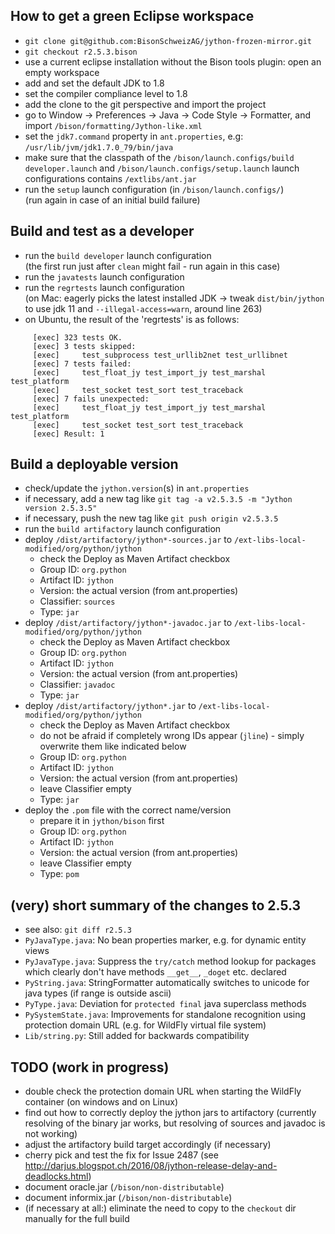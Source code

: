 ## How to get a green Eclipse workspace

- `git clone git@github.com:BisonSchweizAG/jython-frozen-mirror.git`
- `git checkout r2.5.3.bison`
- use a current eclipse installation without the Bison tools plugin: open an empty workspace
- add and set the default JDK to 1.8
- set the compiler compliance level to 1.8
- add the clone to the git perspective and import the project
- go to Window -> Preferences -> Java -> Code Style -> Formatter, and import `/bison/formatting/Jython-like.xml`
- set the `jdk7.command` property in `ant.properties`, e.g: `/usr/lib/jvm/jdk1.7.0_79/bin/java`
- make sure that the classpath of the `/bison/launch.configs/build developer.launch` and `/bison/launch.configs/setup.launch` launch configurations contains `/extlibs/ant.jar`
- run the `setup` launch configuration (in `/bison/launch.configs/`) <br/>(run again in case of an initial build failure)


## Build and test as a developer

- run the `build developer` launch configuration <br/>(the first run just after `clean` might fail - run again in this case)
- run the `javatests` launch configuration
- run the `regrtests` launch configuration <br/>(on Mac: eagerly picks the latest installed JDK -> tweak `dist/bin/jython` to use jdk 11 and `--illegal-access=warn`, around line 263)
- on Ubuntu, the result of the 'regrtests' is as follows:
```
     [exec] 323 tests OK.
     [exec] 3 tests skipped:
     [exec]     test_subprocess test_urllib2net test_urllibnet
     [exec] 7 tests failed:
     [exec]     test_float_jy test_import_jy test_marshal test_platform
     [exec]     test_socket test_sort test_traceback
     [exec] 7 fails unexpected:
     [exec]     test_float_jy test_import_jy test_marshal test_platform
     [exec]     test_socket test_sort test_traceback
     [exec] Result: 1
```


## Build a deployable version 
* check/update the `jython.version`(s) in `ant.properties`
* if necessary, add a new tag like `git tag -a v2.5.3.5 -m "Jython version 2.5.3.5"`
* if necessary, push the new tag like `git push origin v2.5.3.5`
* run the `build artifactory` launch configuration
* deploy `/dist/artifactory/jython*-sources.jar` to `/ext-libs-local-modified/org/python/jython`
  * check the Deploy as Maven Artifact checkbox
  * Group ID: `org.python`
  * Artifact ID: `jython`
  * Version: the actual version (from ant.properties)
  * Classifier: `sources`
  * Type: `jar`
* deploy `/dist/artifactory/jython*-javadoc.jar` to `/ext-libs-local-modified/org/python/jython`
  * check the Deploy as Maven Artifact checkbox
  * Group ID: `org.python`
  * Artifact ID: `jython`
  * Version: the actual version (from ant.properties)
  * Classifier: `javadoc`
  * Type: `jar`
* deploy `/dist/artifactory/jython*.jar` to `/ext-libs-local-modified/org/python/jython`
  * check the Deploy as Maven Artifact checkbox
  * do not be afraid if completely wrong IDs appear (`jline`) - simply overwrite them like indicated below
  * Group ID: `org.python`
  * Artifact ID: `jython`
  * Version: the actual version (from ant.properties)
  * leave Classifier empty 
  * Type: `jar`
* deploy the `.pom` file with the correct name/version
  * prepare it in `jython/bison` first
  * Group ID: `org.python`
  * Artifact ID: `jython`
  * Version: the actual version (from ant.properties)
  * leave Classifier empty 
  * Type: `pom`

## (very) short summary of the changes to 2.5.3
* see also: `git diff r2.5.3`
* `PyJavaType.java`: No bean properties marker, e.g. for dynamic entity views
* `PyJavaType.java`: Suppress the `try/catch` method lookup for packages which clearly don't have methods `__get__`, `_doget` etc. declared
* `PyString.java`: StringFormatter automatically switches to unicode for java types (if range is outside ascii)
* `PyType.java`: Deviation for `protected final` java superclass methods
* `PySystemState.java`: Improvements for standalone recognition using protection domain URL (e.g. for WildFly virtual file system)
* `Lib/string.py`: Still added for backwards compatibility

 
## TODO (work in progress)
 - double check the protection domain URL when starting the WildFly container (on windows and on Linux)
 - find out how to correctly deploy the jython jars to artifactory (currently resolving of the binary jar works, but resolving of sources and javadoc is not working)
 - adjust the artifactory build target accordingly (if necessary)
 - cherry pick and test the fix for Issue 2487 (see http://darjus.blogspot.ch/2016/08/jython-release-delay-and-deadlocks.html)
 - document oracle.jar (`/bison/non-distributable`)
 - document informix.jar (`/bison/non-distributable`)
 - (if necessary at all:) eliminate the need to copy to the `checkout` dir manually for the full build
